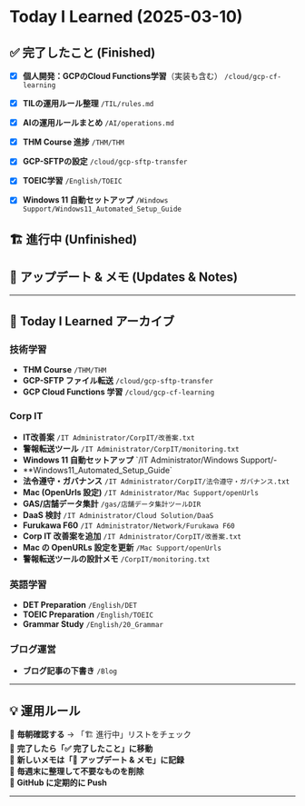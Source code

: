 # **Today I Learned (2025-03-10)**  

## **✅ 完了したこと (Finished)**  
- [x] **個人開発：GCPのCloud Functions学習**（実装も含む） `/cloud/gcp-cf-learning`  
- [x] **TILの運用ルール整理** `/TIL/rules.md`  
- [x] **AIの運用ルールまとめ** `/AI/operations.md`  
- [x] **THM Course 進捗** `/THM/THM`  
- [x] **GCP-SFTPの設定** `/cloud/gcp-sftp-transfer`  
- [x] **TOEIC学習** `/English/TOEIC`  
- [x] **Windows 11 自動セットアップ** `/Windows Support/Windows11_Automated_Setup_Guide`  


## **🏗️ 進行中 (Unfinished)**  


## **📌 アップデート & メモ (Updates & Notes)**  

---

## **📂 Today I Learned アーカイブ**
### **技術学習**
- **THM Course** `/THM/THM`  
- **GCP-SFTP ファイル転送** `/cloud/gcp-sftp-transfer`  
- **GCP Cloud Functions 学習** `/cloud/gcp-cf-learning`  

### **Corp IT**
- **IT改善案** `/IT Administrator/CorpIT/改善案.txt`  
- **警報転送ツール** `/IT Administrator/CorpIT/monitoring.txt`  
- **Windows 11 自動セットアップ** `/IT Administrator/Windows Support/-
- **Windows11_Automated_Setup_Guide`  
- **法令遵守・ガバナンス** `/IT Administrator/CorpIT/法令遵守・ガバナンス.txt`  
- **Mac (OpenUrls 設定)** `/IT Administrator/Mac Support/openUrls`  
- **GAS/店舗データ集計** `/gas/店舗データ集計ツールDIR`  
- **DaaS 検討** `/IT Administrator/Cloud Solution/DaaS`  
- **Furukawa F60** `/IT Administrator/Network/Furukawa F60` 
- **Corp IT 改善案を追加** `/IT Administrator/CorpIT/改善案.txt`   
- **Mac の OpenURLs 設定を更新** `/Mac Support/openUrls` 
- **警報転送ツールの設計メモ** `/CorpIT/monitoring.txt`  



### **英語学習**
- **DET Preparation** `/English/DET`  
- **TOEIC Preparation** `/English/TOEIC`  
- **Grammar Study** `/English/20_Grammar`  

### **ブログ運営**
- **ブログ記事の下書き** `/Blog`  

---

## **💡 運用ルール**
📌 **毎朝確認する** → 「🏗️ 進行中」リストをチェック  
📌 **完了したら「✅ 完了したこと」に移動**  
📌 **新しいメモは「📌 アップデート & メモ」に記録**  
📌 **毎週末に整理して不要なものを削除**  
📌 **GitHub に定期的に Push**  

---

